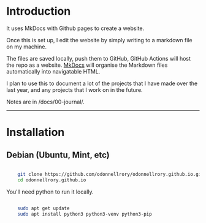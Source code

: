 # Introduction

It uses MkDocs with Github pages to create a website.

Once this is set up, I edit the website by simply writing to a markdown file on my machine.

The files are saved locally, push them to GitHub, GitHub Actions will host the repo as a website.  [MkDocs](https://www.mkdocs.org/) will organise the Markdown files automatically into navigatable HTML.  

I plan to use this to document a lot of the projects that I have made over the last year, and any projects that I work on in the future.

Notes are in /docs/00-journal/.

---

# Installation

## Debian (Ubuntu, Mint, etc)

```zsh

    git clone https://github.com/odonnellrory/odonnellrory.github.io.git
    cd odonnellrory.github.io

```

You'll need python to run it locally.

```zsh

    sudo apt get update
    sudo apt install python3 python3-venv python3-pip

```


